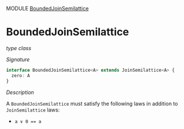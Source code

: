 MODULE [BoundedJoinSemilattice](https://github.com/gcanti/fp-ts/blob/master/src/BoundedJoinSemilattice.ts)

# BoundedJoinSemilattice

_type class_

_Signature_

```ts
interface BoundedJoinSemilattice<A> extends JoinSemilattice<A> {
  zero: A
}
```

_Description_

A `BoundedJoinSemilattice` must satisfy the following laws in addition to `JoinSemilattice` laws:

* `a ∨ 0 == a`
